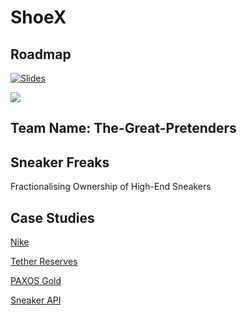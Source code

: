 # ShoeX


## Roadmap


[![Slides](Images/Slides.gif)](https://www.canva.com/design/DAFSMNt1blo/9X4HeAGjjSaxhrcrIYRdTQ/view?utm_content=DAFSMNt1blo&utm_campaign=designshare&utm_medium=link2&utm_source=sharebutton)


![](https://www.canva.com/design/DAFSAXxD87Y/view?utm_content=DAFSAXxD87Y&utm_campaign=designshare&utm_medium=link&utm_source=publishsharelink)
## Team Name: The-Great-Pretenders

## Sneaker Freaks
Fractionalising Ownership of High-End Sneakers

## Case Studies
[Nike](https://tokenist.com/cryptokicks-nike-to-tokenize-shoe-ownership-on-ethereum/)

[Tether Reserves](https://tether.to/en/transparency/)

[PAXOS Gold](https://paxos.com/paxgold/)

[Sneaker API](https://scrapingant.com/blog/sneakers-scraping-api)
